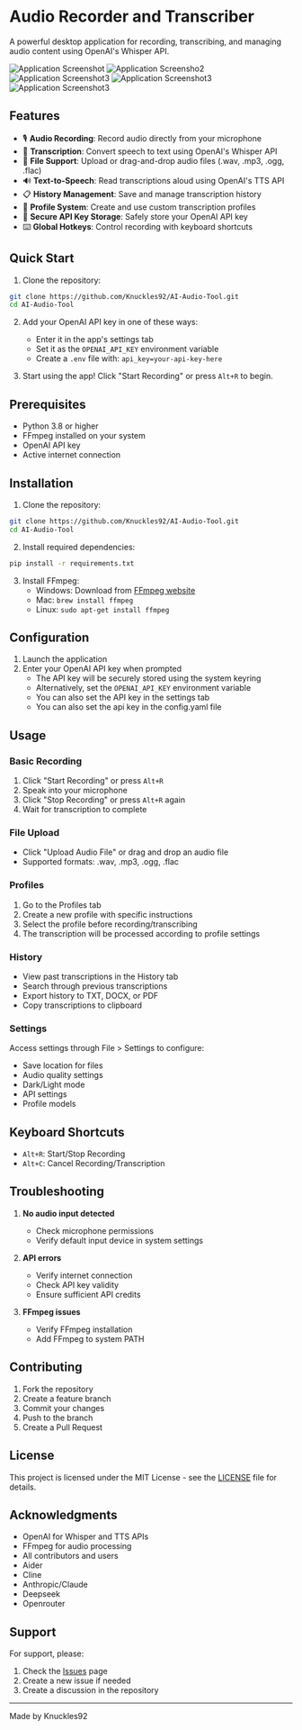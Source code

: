 # Audio Recorder and Transcriber

A powerful desktop application for recording, transcribing, and managing audio content using OpenAI's Whisper API.

![Application Screenshot](image.png)
![Application Screensho2](image2.png)
![Application Screenshot3](image3.png)
![Application Screenshot3](recgif.gif)
![Application Screenshot3](full.gif)

## Features

- 🎙️ **Audio Recording**: Record audio directly from your microphone
- 📝 **Transcription**: Convert speech to text using OpenAI's Whisper API
- 📁 **File Support**: Upload or drag-and-drop audio files (.wav, .mp3, .ogg, .flac)
- 🔊 **Text-to-Speech**: Read transcriptions aloud using OpenAI's TTS API
- 📋 **History Management**: Save and manage transcription history
- 👤 **Profile System**: Create and use custom transcription profiles
- 🔑 **Secure API Key Storage**: Safely store your OpenAI API key
- ⌨️ **Global Hotkeys**: Control recording with keyboard shortcuts

## Quick Start

1. Clone the repository:
```bash
git clone https://github.com/Knuckles92/AI-Audio-Tool.git
cd AI-Audio-Tool
```

2. Add your OpenAI API key in one of these ways:
   - Enter it in the app's settings tab
   - Set it as the `OPENAI_API_KEY` environment variable
   - Create a `.env` file with: `api_key=your-api-key-here`

3. Start using the app! Click "Start Recording" or press `Alt+R` to begin.

## Prerequisites

- Python 3.8 or higher
- FFmpeg installed on your system
- OpenAI API key
- Active internet connection

## Installation

1. Clone the repository:
```bash
git clone https://github.com/Knuckles92/AI-Audio-Tool.git
cd AI-Audio-Tool
```

2. Install required dependencies:
```bash
pip install -r requirements.txt
```

3. Install FFmpeg:
   - Windows: Download from [FFmpeg website](https://ffmpeg.org/download.html)
   - Mac: `brew install ffmpeg`
   - Linux: `sudo apt-get install ffmpeg`

## Configuration

1. Launch the application
2. Enter your OpenAI API key when prompted
   - The API key will be securely stored using the system keyring
   - Alternatively, set the `OPENAI_API_KEY` environment variable
   - You can also set the API key in the settings tab
   - You can also set the api key in the config.yaml file

## Usage

### Basic Recording

1. Click "Start Recording" or press `Alt+R`
2. Speak into your microphone
3. Click "Stop Recording" or press `Alt+R` again
4. Wait for transcription to complete

### File Upload

- Click "Upload Audio File" or drag and drop an audio file
- Supported formats: .wav, .mp3, .ogg, .flac

### Profiles

1. Go to the Profiles tab
2. Create a new profile with specific instructions
3. Select the profile before recording/transcribing
4. The transcription will be processed according to profile settings

### History

- View past transcriptions in the History tab
- Search through previous transcriptions
- Export history to TXT, DOCX, or PDF
- Copy transcriptions to clipboard

### Settings

Access settings through File > Settings to configure:
- Save location for files
- Audio quality settings
- Dark/Light mode
- API settings
- Profile models

## Keyboard Shortcuts

- `Alt+R`: Start/Stop Recording
- `Alt+C`: Cancel Recording/Transcription

## Troubleshooting

1. **No audio input detected**
   - Check microphone permissions
   - Verify default input device in system settings

2. **API errors**
   - Verify internet connection
   - Check API key validity
   - Ensure sufficient API credits

3. **FFmpeg issues**
   - Verify FFmpeg installation
   - Add FFmpeg to system PATH

## Contributing

1. Fork the repository
2. Create a feature branch
3. Commit your changes
4. Push to the branch
5. Create a Pull Request

## License

This project is licensed under the MIT License - see the [LICENSE](LICENSE) file for details.

## Acknowledgments

- OpenAI for Whisper and TTS APIs
- FFmpeg for audio processing
- All contributors and users
- Aider
- Cline
- Anthropic/Claude
- Deepseek
- Openrouter

## Support

For support, please:
1. Check the [Issues](https://github.com/Knuckles92/AI-Audio-Tool/issues) page
2. Create a new issue if needed
3. Create a discussion in the repository

---
Made by Knuckles92
